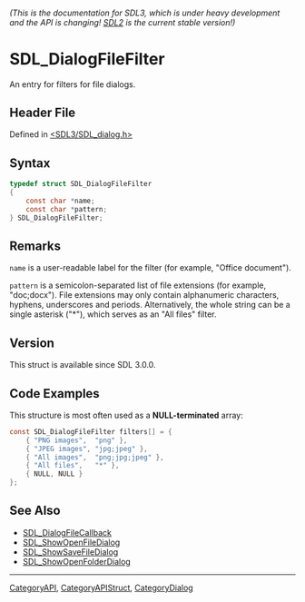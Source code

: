 ###### (This is the documentation for SDL3, which is under heavy development and the API is changing! [SDL2](https://wiki.libsdl.org/SDL2/) is the current stable version!)
# SDL_DialogFileFilter

An entry for filters for file dialogs.

## Header File

Defined in [<SDL3/SDL_dialog.h>](https://github.com/libsdl-org/SDL/blob/main/include/SDL3/SDL_dialog.h)

## Syntax

```c
typedef struct SDL_DialogFileFilter
{
    const char *name;
    const char *pattern;
} SDL_DialogFileFilter;
```

## Remarks

`name` is a user-readable label for the filter (for example, "Office
document").

`pattern` is a semicolon-separated list of file extensions (for example,
"doc;docx"). File extensions may only contain alphanumeric characters,
hyphens, underscores and periods. Alternatively, the whole string can be a
single asterisk ("*"), which serves as an "All files" filter.

## Version

This struct is available since SDL 3.0.0.

## Code Examples

This structure is most often used as a **NULL-terminated** array:

```c
const SDL_DialogFileFilter filters[] = {
    { "PNG images",  "png" },
    { "JPEG images", "jpg;jpeg" },
    { "All images",  "png;jpg;jpeg" },
    { "All files",   "*" },
    { NULL, NULL }
};
```

## See Also

- [SDL_DialogFileCallback](SDL_DialogFileCallback)
- [SDL_ShowOpenFileDialog](SDL_ShowOpenFileDialog)
- [SDL_ShowSaveFileDialog](SDL_ShowSaveFileDialog)
- [SDL_ShowOpenFolderDialog](SDL_ShowOpenFolderDialog)

----
[CategoryAPI](CategoryAPI), [CategoryAPIStruct](CategoryAPIStruct), [CategoryDialog](CategoryDialog)

